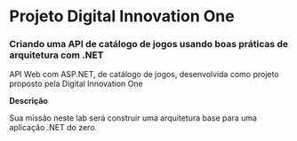 # Projeto Digital Innovation One

### Criando uma API de catálogo de jogos usando boas práticas de arquitetura com .NET

API Web com ASP.NET, de catálogo de jogos, desenvolvida como projeto proposto pela Digital Innovation One

**Descrição**

Sua missão neste lab será construir uma arquitetura base para uma aplicação .NET do zero.
